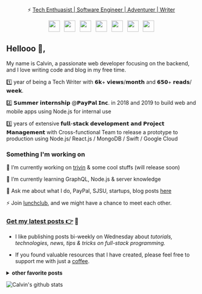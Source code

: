 <p align='center'>
⚡️ <a href="https://calvinqc.com" target="_blank"> Tech Enthuasist | Software Engineer | Adventurer | Writer </a>
 
<p align='center'>
<a href="https://dev.to/calvinqc"><img height="30" src="https://raw.githubusercontent.com/trinwin/trinwin/master/icons/devto.png"></a>&nbsp;&nbsp;
<a href="https://twitter.com/calvinqc_"><img height="30" src="https://raw.githubusercontent.com/trinwin/trinwin/master/icons/twitter.png?raw=true"></a>&nbsp;&nbsp;
<a href="https://instagram.com/calvin.qc"><img height="30" src="https://raw.githubusercontent.com/trinwin/trinwin/master/icons/instagram.png?raw=true"></a>&nbsp;&nbsp;
<a href="https://www.buymeacoffee.com/calvinqc"><img height="30" src="https://github.com/WaylonWalker/WaylonWalker/blob/main/icon/by-me-a-coffee.png?raw=true"></a>&nbsp;&nbsp;
<a href="https://www.medium.com/@calvinqc"><img height="30" src="https://raw.githubusercontent.com/trinwin/trinwin/master/icons/medium.png?raw=true"></a>&nbsp;&nbsp;
<a href="https://unsplash.com/@calvinqc"><img height="30" src="https://raw.githubusercontent.com/trinwin/trinwin/master/icons/unsplash.png"></a>&nbsp;&nbsp;
<a href="https://www.linkedin.com/in/calvinqc/"><img height="30" src="https://raw.githubusercontent.com/trinwin/trinwin/master/icons/linkedin.png?raw=true"></a>

## Hellooo 👋,

My name is Calvin, a passionate web developer focusing on the backend, and I love writing code and blog in my free time.

1️⃣ year of being a Tech Writer with 𝟲𝗸+ 𝘃𝗶𝗲𝘄𝘀/𝗺𝗼𝗻𝘁𝗵 and 𝟲𝟱𝟬+ 𝗿𝗲𝗮𝗱𝘀/𝘄𝗲𝗲𝗸.

2️⃣ 𝗦𝘂𝗺𝗺𝗲𝗿 𝗶𝗻𝘁𝗲𝗿𝗻𝘀𝗵𝗶𝗽 @𝗣𝗮𝘆𝗣𝗮𝗹 𝗜𝗻𝗰. in 2018 and 2019 to build web and mobile apps using Node.js for internal use

3️⃣ years of extensive 𝗳𝘂𝗹𝗹-𝘀𝘁𝗮𝗰𝗸 𝗱𝗲𝘃𝗲𝗹𝗼𝗽𝗺𝗲𝗻𝘁 𝗮𝗻𝗱 𝗣𝗿𝗼𝗷𝗲𝗰𝘁 𝗠𝗮𝗻𝗮𝗴𝗲𝗺𝗲𝗻𝘁 with Cross-functional Team to release a prototype to production using Node.js/ React.js / MongoDB / Swift / Google Cloud

### Something I'm working on
🔭 I’m currently working on [trivin](https://github.com/calvinqc/trivin) & some cool stuffs (will release soon)

🌱 I’m currently learning GraphQL, Node.js & server knowledge

💬 Ask me about what I do, PayPal, SJSU, startups, blog posts [here](https://github.com/calvinqc/calvinqc/issues)

⚡ Join [lunchclub](https://lunchclub.com/?invite_code=calvinn3), and we might have a chance to meet each other.

### [Get my latest posts 👉](https://medium.com/@calvinqc) 🌱
- I like publishing posts bi-weekly on Wednesday about *tutorials, technologies, news, tips & tricks on full-stack programming.* 

- If you found valuable resources that I have created, please feel free to support me with just a [coffee](https://www.buymeacoffee.com/calvinqc).

<details>
 <summary><strong>other favorite posts</strong></summary>

- <a href="https://medium.com/swlh/webrtc-the-technology-that-powers-google-meet-hangout-facebook-messenger-and-discord-cb926973d786">WebRTC — The technology that powers Google Meet/Hangout, Facebook Messenger and Discord</a>

- <a href="https://levelup.gitconnected.com/2020-mac-setup-that-makes-your-life-easier-f94d176f388">2020 Mac setup</a>

- <a href="https://levelup.gitconnected.com/i-built-a-m-e-r-n-codebase-in-an-hour-742acd71ed7e">Full Tutorial to build Full M.E.R.N project</a>
</details>

![Calvin's github stats](https://github-readme-stats.vercel.app/api?username=calvinqc&show_icons=true&theme=default)

